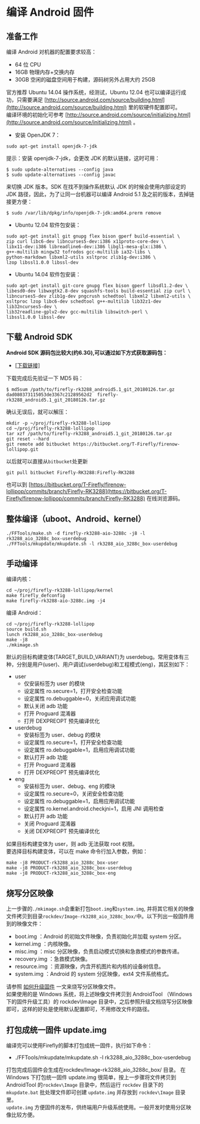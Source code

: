 # 编译 Android 固件

## 准备工作

编译 Android 对机器的配置要求较高：  

* 64 位 CPU
* 16GB 物理内存+交换内存
* 30GB 空闲的磁盘空间用于构建，源码树另外占用大约 25GB

官方推荐 Ubuntu 14.04 操作系统，经测试，Ubuntu 12.04 也可以编译运行成功，只需要满足 [http://source.android.com/source/building.html](http://source.android.com/source/building.html) 里的软硬件配置即可。  
编译环境的初始化可参考 [http://source.android.com/source/initializing.html](http://source.android.com/source/initializing.html) 。

* 安装 OpenJDK 7：  

```
sudo apt-get install openjdk-7-jdk  
```

提示：安装 openjdk-7-jdk，会更改 JDK 的默认链接，这时可用： 

```
$ sudo update-alternatives --config java
$ sudo update-alternatives --config javac
```

来切换 JDK 版本。SDK 在找不到操作系统默认 JDK 的时候会使用内部设定的 JDK 路径，因此，为了让同一台机器可以编译 Android 5.1 及之前的版本，去掉链接更方便：

```
$ sudo /var/lib/dpkg/info/openjdk-7-jdk:amd64.prerm remove   
```

* Ubuntu 12.04 软件包安装：

```
sudo apt-get install git gnupg flex bison gperf build-essential \
zip curl libc6-dev libncurses5-dev:i386 x11proto-core-dev \
libx11-dev:i386 libreadline6-dev:i386 libgl1-mesa-glx:i386 \
g++-multilib mingw32 tofrodos gcc-multilib ia32-libs \
python-markdown libxml2-utils xsltproc zlib1g-dev:i386 \
lzop libssl1.0.0 libssl-dev
```
 
* Ubuntu 14.04 软件包安装：

```
sudo apt-get install git-core gnupg flex bison gperf libsdl1.2-dev \
libesd0-dev libwxgtk2.8-dev squashfs-tools build-essential zip curl \
libncurses5-dev zlib1g-dev pngcrush schedtool libxml2 libxml2-utils \
xsltproc lzop libc6-dev schedtool g++-multilib lib32z1-dev lib32ncurses5-dev \
lib32readline-gplv2-dev gcc-multilib libswitch-perl \
libssl1.0.0 libssl-dev   
```
  
## 下载 Android SDK  

**Android SDK 源码包比较大(约6.3G),可以通过如下方式获取源码包：**
* [[下载链接]](http://www.t-firefly.com/doc/download/51.html#other_35)

下载完成后先验证一下 MD5 码：  

```
$ md5sum /path/to/firefly-rk3288_android5.1_git_20180126.tar.gz
dad080373115053de3367c21289562d2  firefly-rk3288_android5.1_git_20180126.tar.gz
```

确认无误后，就可以解压：

```
mkdir -p ~/proj/firefly-rk3288-lollipop
cd ~/proj/firefly-rk3288-lollipop
tar xzf /path/to/firefly-rk3288_android5.1_git_20180126.tar.gz
git reset --hard
git remote add bitbucket https://bitbucket.org/T-Firefly/firenow-lollipop.git
```

以后就可以直接从`bitbucket`处更新

```
git pull bitbucket Firefly-RK3288:Firefly-RK3288
```

也可以到 [https://bitbucket.org/T-Firefly/firenow-lollipop/commits/branch/Firefly-RK3288](https://bitbucket.org/T-Firefly/firenow-lollipop/commits/branch/Firefly-RK3288) 在线浏览源码。  

## 整体编译（uboot、Android、kernel）

```
./FFTools/make.sh -d firefly-rk3288-aio-3288c -j8 -l rk3288_aio_3288c_box-userdebug
./FFTools/mkupdate/mkupdate.sh -l rk3288_aio_3288c_box-userdebug
```

## 手动编译

编译内核：  
```
cd ~/proj/firefly-rk3288-lollipop/kernel
make firefly_defconfig
make firefly-rk3288-aio-3288c.img -j4
```
编译 Android：  
```
cd ~/proj/firefly-rk3288-lollipop
source build.sh
lunch rk3288_aio_3288c_box-userdebug
make -j8
./mkimage.sh
```

默认的目标构建变体(TARGET_BUILD_VARIANT)为 userdebug。常用变体有三种，分别是用户(user)、用户调试(userdebug)和工程模式(eng)，其区别如下：  
- user  
    + 仅安装标签为 user 的模块
    + 设定属性 ro.secure=1，打开安全检查功能
    + 设定属性 ro.debuggable=0，关闭应用调试功能
    + 默认关闭 adb 功能
    + 打开 Proguard 混淆器
    + 打开 DEXPREOPT 预先编译优化
- userdebug
    + 安装标签为 user、debug 的模块
    + 设定属性 ro.secure=1，打开安全检查功能
    + 设定属性 ro.debuggable=1，启用应用调试功能
    + 默认打开 adb 功能
    + 打开 Proguard 混淆器
    + 打开 DEXPREOPT 预先编译优化
- eng
    + 安装标签为 user、debug、eng 的模块
    + 设定属性 ro.secure=0，关闭安全检查功能
    + 设定属性 ro.debuggable=1，启用应用调试功能
    + 设定属性 ro.kernel.android.checkjni=1，启用 JNI 调用检查
    + 默认打开 adb 功能
    + 关闭 Proguard 混淆器
    + 关闭 DEXPREOPT 预先编译优化  

如果目标构建变体为 user，则 adb 无法获取 root 权限。  
要选择目标构建变体，可以在 make 命令行加入参数，例如：  
```
make -j8 PRODUCT-rk3288_aio_3288c_box-user
make -j8 PRODUCT-rk3288_aio_3288c_box-userdebug
make -j8 PRODUCT-rk3288_aio_3288c_box-eng 
```

## 烧写分区映像
上一步骤的`./mkimage.sh`会重新打包`boot.img`和`system.img`, 并将其它相关的映像文件拷贝到目录`rockdev/Image-rk3288_aio_3288c_box/`中。以下列出一般固件用到的映像文件：

* boot.img ：Android 的初始文件映像，负责初始化并加载 system 分区。
* kernel.img ：内核映像。
* misc.img ：misc 分区映像，负责启动模式切换和急救模式的参数传递。
* recovery.img ：急救模式映像。
* resource.img ：资源映像，内含开机图片和内核的设备树信息。
* system.img ：Android 的 system 分区映像，ext4 文件系统格式。

请参照 [如何升级固件](upgrade_firmware.html) 一文来烧写分区映像文件。  
如果使用的是 Windows 系统，将上述映像文件拷贝到 AndroidTool （Windows 下的固件升级工具）的 rockdev\Image 目录中，之后参照升级文档烧写分区映像即可，这样的好处是使用默认配置即可，不用修改文件的路径。    

## 打包成统一固件 update.img

编译完可以使用Firefly的脚本打包成统一固件，执行如下命令：

* ./FFTools/mkupdate/mkupdate.sh -l rk3288_aio_3288c_box-userdebug

打包完成后固件会生成在rockdev/Image-rk3288_aio_3288c_box/ 目录。
在 Windows 下打包统一固件 update.img 很简单，按上一步骤将文件拷贝到 AndroidTool 的`rockdev\Image` 目录中，然后运行 `rockdev` 目录下的 `mkupdate.bat` 批处理文件即可创建 `update.img` 并存放到 `rockdev\Image` 目录里。  
`update.img` 方便固件的发布，供终端用户升级系统使用。一般开发时使用分区映像比较方便。

